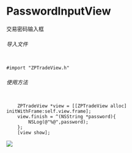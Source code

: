# PasswordInputView
交易密码输入框


###### 导入文件
<pre><code>
#import "ZPTradeView.h"
</code></pre>

###### 使用方法

<pre><code>
    ZPTradeView *view = [[ZPTradeView alloc] initWithFrame:self.view.frame];
    view.finish = ^(NSString *password){
        NSLog(@"%@",password);
    };
    [view show];
</code></pre>

![](https://github.com/NewUnsigned/PasswordInputView/blob/master/PasswordInputView/ZPTradeView.gif)
